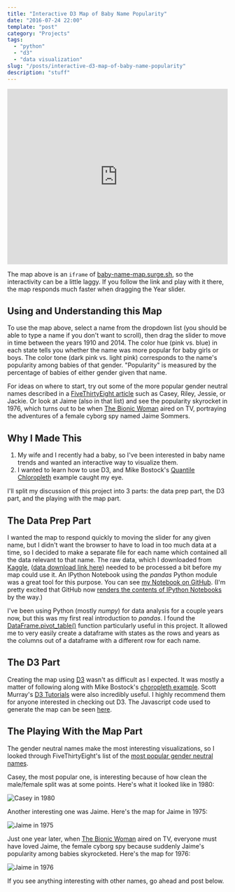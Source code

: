 ```yaml
---
title: "Interactive D3 Map of Baby Name Popularity"
date: "2016-07-24 22:00"
template: "post"
category: "Projects"
tags:
  - "python"
  - "d3"
  - "data visualization"
slug: "/posts/interactive-d3-map-of-baby-name-popularity"
description: "stuff"
---
```


<div>
<iframe width="100%" height="400px" style="border:0px;" src="http://baby-name-map.surge.sh"></iframe>
</div>

The map above is an `iframe` of
[baby-name-map.surge.sh](http://baby-name-map.surge.sh), so the interactivity
can be a little laggy. If you follow the link and play with it there, the map
responds much faster when dragging the Year slider.

## Using and Understanding this Map

To use the map above, select a name from the dropdown list (you should be
able to type a name if you don't want to scroll), then drag the slider to
move in time between the years 1910 and 2014. The color hue (pink vs. blue)
in each state tells you whether the name was more popular for baby girls or
boys. The color tone (dark pink vs. light pink) corresponds to the name's
popularity among babies of that gender. "Popularity" is measured by the
percentage of babies of either gender given that name.

For ideas on where to start, try out some of the more popular gender neutral
names described in a [FiveThirtyEight
article](http://fivethirtyeight.com/features/there-are-922-unisex-names-in-america-is-yours-one-of-them/)
such as Casey, Riley, Jessie, or Jackie. Or look at Jaime (also in that list)
and see the popularity skyrocket in 1976, which turns out to be when [The
Bionic Woman](http://www.imdb.com/title/tt0073965/) aired on TV, portraying
the adventures of a female cyborg spy named Jaime Sommers.

## Why I Made This

1. My wife and I recently had a baby, so I've been interested in baby name trends and wanted an interactive way to visualize them.
2. I wanted to learn how to use D3, and Mike Bostock's [Quantile Chloropleth](https://bl.ocks.org/mbostock/8ca036b3505121279daf) example caught my eye.

I'll split my discussion of this project into 3 parts: the data prep part, the D3 part, and the playing with the map part.

## The Data Prep Part

I wanted the map to respond quickly to moving the slider for any given name,
but I didn't want the browser to have to load in too much data at a time, so
I decided to make a separate file for each name which contained all the data
relevant to that name. The raw data, which I downloaded from
[Kaggle](https://www.kaggle.com/kaggle/us-baby-names), ([data download link
here](https://www.kaggle.com/kaggle/us-baby-names/downloads/us-baby-names-release-2015-12-18-00-53-48.zip))
needed to be processed a bit before my map could use it. An IPython Notebook
using the *pandas* Python module was a great tool for this purpose. You can
see [my Notebook on
GitHub](https://github.com/benlindsay/baby-name-map-preprocess/blob/master/preprocess.ipynb).
(I'm pretty excited that GitHub now [renders the contents of IPython
Notebooks](http://blog.jupyter.org/2015/05/07/rendering-notebooks-on-github/)
by the way.)

I've been using Python (mostly *numpy*) for data analysis for a couple years
now, but this was my first real introduction to *pandas*. I found the
[DataFrame.pivot_table()](http://pandas.pydata.org/pandas-docs/stable/generated/pandas.DataFrame.pivot_table.html)
function particularly useful in this project. It allowed me to very easily
create a dataframe with states as the rows and years as the columns out of a
dataframe with a different row for each name.

## The D3 Part

Creating the map using
[D3](http://pandas.pydata.org/pandas-docs/stable/generated/pandas.DataFrame.pivot_table.html)
wasn't as difficult as I expected. It was mostly a matter of following along with Mike
Bostock's [choropleth example](https://bl.ocks.org/mbostock/4060606). Scott Murray's [D3 Tutorials](http://alignedleft.com/tutorials/d3) were also
incredibly useful. I highly recommend them for anyone interested in checking out
D3. The Javascript code used to generate the map can be seen [here](https://github.com/benlindsay/baby-name-map-preprocess/blob/master/choro.js).

## The Playing With the Map Part

The gender neutral names make the most interesting visualizations, so I
looked through FiveThirtyEight's list of the [most popular gender neutral
names](http://fivethirtyeight.com/features/there-are-922-unisex-names-in-america-is-yours-one-of-them/).

Casey, the most popular one, is interesting because of how clean the male/female
split was at some points. Here's what it looked like in 1980:

![Casey in 1980](/media/Casey_1980.png)

Another interesting one was Jaime. Here's the map for Jaime in 1975:

![Jaime in 1975](/media/Jaime_1975.png)

Just one year later, when [The Bionic
Woman](http://www.imdb.com/title/tt0073965/) aired on TV, everyone must have
loved Jaime, the female cyborg spy because suddenly Jaime's popularity among
babies skyrocketed. Here's the map for 1976:

![Jaime in 1976](/media/Jaime_1976.png)

If you see anything interesting with other names, go ahead and post below.
